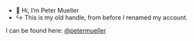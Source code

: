 - 👋 Hi, I’m Peter Mueller
- ↪️ This is my old handle, from before I renamed my account.

I can be found here: [@petermueller](https://github.com/@petermueller)
